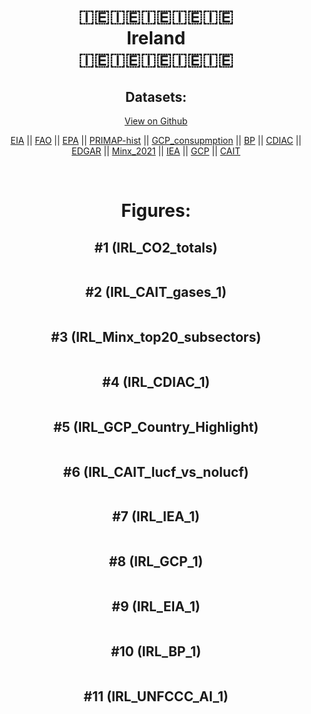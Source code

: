 
<center>
<h1 align="center">
🇮🇪🇮🇪🇮🇪🇮🇪🇮🇪
<br>
Ireland
<br>
🇮🇪🇮🇪🇮🇪🇮🇪🇮🇪
</h1>
<h2>Datasets:</h2>
<p><a href="https://github.com/dquintani/GreenhouseData/tree/master/country_data/IRL_Ireland/data">View on Github</a>
<br></p><p><a href="data/IRL_EIA.csv">EIA</a> || <a href="data/IRL_FAO.csv">FAO</a> || <a href="data/IRL_EPA.csv">EPA</a> || <a href="data/IRL_PRIMAP-hist.csv">PRIMAP-hist</a> || <a href="data/IRL_GCP_consupmption.csv">GCP_consupmption</a> || <a href="data/IRL_BP.csv">BP</a> || <a href="data/IRL_CDIAC.csv">CDIAC</a> || <a href="data/IRL_EDGAR.csv">EDGAR</a> || <a href="data/IRL_Minx_2021.csv">Minx_2021</a> || <a href="data/IRL_IEA.csv">IEA</a> || <a href="data/IRL_GCP.csv">GCP</a> || <a href="data/IRL_CAIT.csv">CAIT</a></p><p><br></p>
<h1>Figures:</h1><h2>#1 (IRL_CO2_totals)</h2>
<p><img alt="" src="figures/IRL_CO2_totals.png" /></p><h2>#2 (IRL_CAIT_gases_1)</h2>
<p><img alt="" src="figures/IRL_CAIT_gases_1.png" /></p><h2>#3 (IRL_Minx_top20_subsectors)</h2>
<p><img alt="" src="figures/IRL_Minx_top20_subsectors.png" /></p><h2>#4 (IRL_CDIAC_1)</h2>
<p><img alt="" src="figures/IRL_CDIAC_1.png" /></p><h2>#5 (IRL_GCP_Country_Highlight)</h2>
<p><img alt="" src="figures/IRL_GCP_Country_Highlight.png" /></p><h2>#6 (IRL_CAIT_lucf_vs_nolucf)</h2>
<p><img alt="" src="figures/IRL_CAIT_lucf_vs_nolucf.png" /></p><h2>#7 (IRL_IEA_1)</h2>
<p><img alt="" src="figures/IRL_IEA_1.png" /></p><h2>#8 (IRL_GCP_1)</h2>
<p><img alt="" src="figures/IRL_GCP_1.png" /></p><h2>#9 (IRL_EIA_1)</h2>
<p><img alt="" src="figures/IRL_EIA_1.png" /></p><h2>#10 (IRL_BP_1)</h2>
<p><img alt="" src="figures/IRL_BP_1.png" /></p><h2>#11 (IRL_UNFCCC_AI_1)</h2>
<p><img alt="" src="figures/IRL_UNFCCC_AI_1.png" /></p>